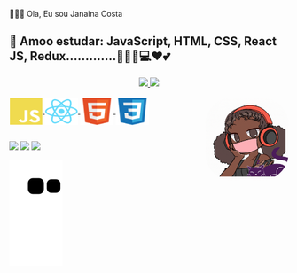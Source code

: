 👩🏾‍💻 Ola, Eu sou Janaina Costa

## 🌱 Amoo estudar: JavaScript, HTML, CSS, React JS, Redux.............👩🏾‍💻💻❤️💕


<div align="center" >
  
  <a href="https://github.com/Janaina-costa">
  <img height="180em" src="https://github-readme-stats.vercel.app/api?username=Janaina-Costa&show_icons=true&theme=outrun&include_all_commits=true&count_private=true"/>
  <img height="180em" src="https://github-readme-stats.vercel.app/api/top-langs/?username=Janaina-Costa&layout=compact&langs_count=7&theme=outrun"/>
</div>
  
 <div  style="display: inline_block; "><br>
  <img align="center" alt="Jana-Js" height="50" width="60" src="https://raw.githubusercontent.com/devicons/devicon/master/icons/javascript/javascript-plain.svg">
  <img align="center" alt="Jana-React" height="50" width="60" src="https://raw.githubusercontent.com/devicons/devicon/master/icons/react/react-original.svg">
  <img align="center" alt="Jana-HTML" height="50" width="60" src="https://raw.githubusercontent.com/devicons/devicon/master/icons/html5/html5-original.svg">
  <img align="center" alt="Jana-CSS" height="50" width="60" src="https://raw.githubusercontent.com/devicons/devicon/master/icons/css3/css3-original.svg"> 
  <img width='150px' style="border-radius:50px;" src = './img/avatargif.gif'  align='right' />
</div>
  
## 

 
  
  <div style="display: inline-block" > 
  <a href="https://instagram.com/janacosta_dev" target="_blank"><img src="https://img.shields.io/badge/-Instagram-%23E4405F?style=for-the-badge&logo=instagram&logoColor=white" target="_blank"></a>     
  <a href = "mailto:janainacosta.dev@gmail.com"><img src="https://img.shields.io/badge/-Gmail-%23333?style=for-the-badge&logo=gmail&logoColor=white" target="_blank"></a>
  <a href="https://www.linkedin.com/in/janaina-costa-1193241b2/" target="_blank"><img src="https://img.shields.io/badge/-LinkedIn-%230077B5?style=for-the-badge&logo=linkedin&logoColor=white" target="_blank"></a> 
   
 
  ![Snake animation](https://github.com/Janaina-Costa/Janaina-Costa/blob/output/github-contribution-grid-snake.svg)
 
    
</div>
